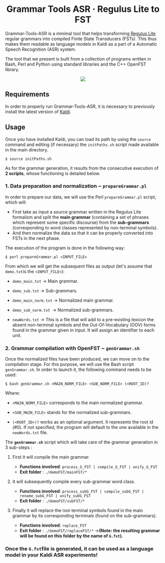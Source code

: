 <h1 align="center">
    Grammar Tools ASR &middot; Regulus Lite to FST
</h1>



Grammar-Tools-ASR is a minimal tool that helps transforming [Regulus Lite](https://arxiv.org/abs/1510.01942) regular grammars into compiled Finite State Transducers (FSTs). This thus makes them readable as language models in Kaldi as a part of a Automatic Speech Recognition (ASR) system.  

The tool that we present is built from a collection of programs written in Bash, Perl and Python using standard libraries and the C++ OpenFST library. 

<p align="center">
    <a href="https://github.com/lormaechea/Grammar-Tools-ASR/archive/master.zip">
        <img src="https://img.shields.io/badge/Grammar--Tools--ASR%201.0-DOWNLOAD-brightgreen?style=for-the-badge&logo=appveyor">
    </a>
</p>


## Requirements

In order to properly run Grammar-Tools-ASR, it is necessary to previously install the latest version of [Kaldi](https://github.com/kaldi-asr/kaldi).

## Usage

Once you have installed Kaldi, you can load its path by using the `source`  command and editing (if necessary) the `initPaths.sh` script made available in the main directory. 

    $ source initPaths.sh

As for the grammar generation, it results from the consecutive execution of **2 scripts**, whose functioning is detailed below. 

### 1. Data preparation and normalization − `prepareGrammar.pl`

In order to prepare our data, we will use the Perl `prepareGrammar.pl` script, which will:

- First take as input a source grammar written in the Regulus Lite formalism and split the **main grammar** (containing a set of phrases which represent some specific discourse) from the **sub-grammars** (corresponding to word classes represented by non-terminal symbols). 
- And then normalize the data so that it can be properly converted into FSTs in the next phase. 

The execution of the program is done in the following way:

    $ perl prepareGrammar.pl <INPUT_FILE>

From which we will get the subsequent files as output (let's assume that `demo.txt`is the `<INPUT_FILE>`):

- `demo_main.txt` &rarr; Main grammar.

- `demo_sub.txt` &rarr; Sub-grammars.

- `demo_main_norm.txt` &rarr; Normalized main grammar.

- `demo_sub_norm.txt `&rarr; Normalized sub-grammars.

- `newWords.txt` &rarr; This is a file that will add to a pre-existing lexicon the absent non-terminal symbols and the Out-Of-Vocabulary (OOV) forms found in the grammar given in input. It will assign an identifier to each unit. 

  


### 2. Grammar compilation with OpenFST − `genGrammar.sh`

Once the normalized files have been produced, we can move on to the compilation stage. For this purpose, we will use the Bash script `genGrammar.sh`. In order to launch it, the following command needs to be used:

    $ bash genGrammar.sh <MAIN_NORM_FILE> <SUB_NORM_FILE> (<ROOT_ID)?

Where:

- `<MAIN_NORM_FILE>` corresponds to the main normalized grammar.

- `<SUB_MAIN_FILE>` stands for the normalized sub-grammars.

- `(<ROOT_ID>)?` works as an optional argument. It represents the root id (#0). If not specified, the program will default to the one available in the `newWords.txt` file.

  

The **`genGrammar.sh`** script which will take care of the grammar generation in 3 sub-steps :

1. First it will compile the main grammar.

   - **Functions involved**: `process_G_FST | compile_G_FST | unify_G_FST`
   - **Exit folder** : `./demoFST/mainFST/*`

2. It will subsequently compile every sub-grammar word class. 

   - **Functions involved**: `process_subG_FST | compile_subG_FST | rename_subG_FST | unify_subG_FST`
   - **Exit folder** : `./demoFST/subFST/*`

3. Finally it will replace the non terminal symbols found in the main grammar by its corresponding terminals (found on the sub-grammars).

   - **Functions involved**: `replace_FST`
   - **Exit folder** : `./demoFST/replaceFST/*` &rarr;**(Note: the resulting grammar will be found on this folder by the name of `G.fst`).**

###    Once the `G.fst`file is generated, it can be used as a language model in your Kaldi ASR experiments!

